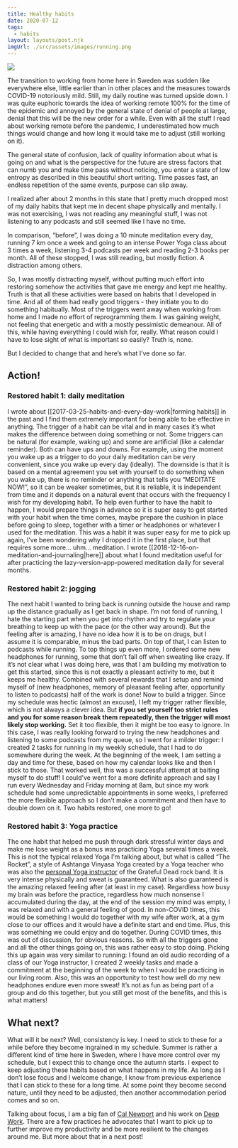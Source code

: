 ```yaml
---
title: Healthy habits
date: 2020-07-12
tags:
  - habits
layout: layouts/post.njk
imgUrl: ./src/assets/images/running.png
---
```


![](/img/running.png)

The transition to working from home here in Sweden was sudden like everywhere else, little earlier than in other places and the measures towards COVID-19 notoriously mild. Still, my daily routine was turned upside down. I was quite euphoric towards the idea of working remote 100% for the time of the epidemic and annoyed by the general state of denial of people at large, denial that this will be the new order for a while. Even with all the stuff I read about working remote before the pandemic, I underestimated how much things would change and how long it would take me to adjust (still working on it).

The general state of confusion, lack of quality information about what is going on and what is the perspective for the future are stress factors that can numb you and make time pass without noticing, you enter a state of low entropy as described in this beautiful short writing. Time passes fast, an endless repetition of the same events, purpose can slip away.

I realized after about 2 months in this state that I pretty much dropped most of my daily habits that kept me in decent shape physically and mentally. I was not exercising, I was not reading any meaningful stuff, I was not listening to any podcasts and still seemed like I have no time.

In comparison, “before”, I was doing a 10 minute meditation every day, running 7 km once a week and going to an intense Power Yoga class about 3 times a week, listening 3-4 podcasts per week and reading 2-3 books per month. All of these stopped, I was still reading, but mostly fiction. A distraction among others.

So, I was mostly distracting myself, without putting much effort into restoring somehow the activities that gave me energy and kept me healthy. Truth is that all these activities were based on habits that I developed in time. And all of them had really good triggers - they initiate you to do something habitually. Most of the triggers went away when working from home and I made no effort of reprogramming them. I was gaining weight, not feeling that energetic and with a mostly pessimistic demeanour. All of this, while having everything I could wish for, really. What reason could I have to lose sight of what is important so easily? Truth is, none.

But I decided to change that and here’s what I’ve done so far.

## Action!

### Restored habit 1: daily meditation

I wrote about [[2017-03-25-habits-and-every-day-work|forming habits]] in the past and I find them extremely important for being able to be effective in anything. The trigger of a habit can be vital and in many cases it’s what makes the difference between doing something or not. Some triggers can be natural (for example, waking up) and some are artificial (like a calendar reminder). Both can have ups and downs. For example, using the moment you wake up as a trigger to do your daily meditation can be very convenient, since you wake up every day (ideally). The downside is that it is based on a mental agreement you set with yourself to do something when you wake up, there is no reminder or anything that tells you “MEDITATE NOW!”, so it can be weaker sometimes, but it is reliable, it is independent from time and it depends on a natural event that occurs with the frequency I wish for my developing habit. To help even further to have the habit to happen, I would prepare things in advance so it is super easy to get started with your habit when the time comes, maybe prepare the cushion in place before going to sleep, together with a timer or headphones or whatever I used for the meditation. This was a habit it was super easy for me to pick up again, I’ve been wondering why I dropped it in the first place, but that requires some more… uhm… meditation. I wrote [[2018-12-16-on-meditation-and-journaling|here]] about what I found meditation useful for after practicing the lazy-version-app-powered meditation daily for several months.

### Restored habit 2: jogging

The next habit I wanted to bring back is running outside the house and ramp up the distance gradually as I get back in shape. I’m not fond of running, I hate the starting part when you get into rhythm and try to regulate your breathing to keep up with the pace (or the other way around). But the feeling after is amazing, I have no idea how it is to be on drugs, but I assume it is comparable, minus the bad parts. On top of that, I can listen to podcasts while running. To top things up even more, I ordered some new headphones for running, some that don’t fall off when sweating like crazy. If it’s not clear what I was doing here, was that I am building my motivation to get this started, since this is not exactly a pleasant activity to me, but it keeps me healthy. Combined with several rewards that I setup and remind myself of (new headphones, memory of pleasant feeling after, opportunity to listen to podcasts) half of the work is done! Now to build a trigger. Since my schedule was hectic (almost an excuse), I left my trigger rather flexible, which is not always a clever idea. But **if you set yourself too strict rules and you for some reason break them repeatedly, then the trigger will most likely stop working.** Set it too flexible, then it might be too easy to ignore. In this case, I was really looking forward to trying the new headphones and listening to some podcasts from my queue, so I went for a milder trigger: I created 2 tasks for running in my weekly schedule, that I had to do somewhere during the week. At the beginning of the week, I am setting a day and time for these, based on how my calendar looks like and then I stick to those. That worked well, this was a successful attempt at baiting myself to do stuff! I could’ve went for a more definite approach and say I run every Wednesday and Friday morning at 8am, but since my work schedule had some unpredictable appointments in some weeks, I preferred the more flexible approach so I don’t make a commitment and then have to double down on it. Two habits restored, one more to go!

### Restored habit 3: Yoga practice

The one habit that helped me push through dark stressful winter days and make me lose weight as a bonus was practicing Yoga several times a week. This is not the typical relaxed Yoga I’m talking about, but what is called “The Rocket”, a style of Ashtanga Vinyasa Yoga created by a Yoga teacher who was also the [personal Yoga instructor](https://en.wikipedia.org/wiki/Larry_Schultz) of the Grateful Dead rock band. It is very intense physically and sweat is guaranteed. What is also guaranteed is the amazing relaxed feeling after (at least in my case). Regardless how busy my brain was before the practice, regardless how much nonsense I accumulated during the day, at the end of the session my mind was empty, I was relaxed and with a general feeling of good. In non-COVID times, this would be something I would do together with my wife after work, at a gym close to our offices and it would have a definite start and end time. Plus, this was something we could enjoy and do together. During COVID times, this was out of discussion, for obvious reasons. So with all the triggers gone and all the other things going on, this was rather easy to stop doing. Picking this up again was very similar to running: I found an old audio recording of a class of our Yoga instructor, I created 2 weekly tasks and made a commitment at the beginning of the week to when I would be practicing in our living room. Also, this was an opportunity to test how well do my new headphones endure even more sweat! It’s not as fun as being part of a group and do this together, but you still get most of the benefits, and this is what matters!

## What next?

What will it be next? Well, consistency is key. I need to stick to these for a while before they become ingrained in my schedule. Summer is rather a different kind of time here in Sweden, where I have more control over my schedule, but I expect this to change once the autumn starts. I expect to keep adjusting these habits based on what happens in my life. As long as I don’t lose focus and I welcome change, I know from previous experience that I can stick to these for a long time. At some point they become second nature, until they need to be adjusted, then another accommodation period comes and so on.

Talking about focus, I am a big fan of [Cal Newport](https://www.calnewport.com/) and his work on [Deep Work](https://www.calnewport.com/books/deep-work/). There are a few practices he advocates that I want to pick up to further improve my productivity and be more resilient to the changes around me. But more about that in a next post!

